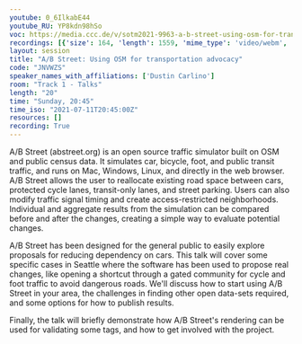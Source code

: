 ```yaml
---
youtube: 0_6IlkabE44
youtube_RU: YP8kdn98hSo
voc: https://media.ccc.de/v/sotm2021-9963-a-b-street-using-osm-for-transportation-advocacy
recordings: [{'size': 164, 'length': 1559, 'mime_type': 'video/webm', 'language': 'eng-rus', 'filename': 'sotm2021-9963-eng-rus-A_B_Street_Using_OSM_for_transportation_advocacy_webm-hd.webm', 'state': 'new', 'folder': 'webm-hd', 'high_quality': True, 'width': 1920, 'height': 1080, 'updated_at': '2021-11-02T20:49:20.877+01:00', 'recording_url': 'https://cdn.media.ccc.de/events/sotm/2021/webm-hd/sotm2021-9963-eng-rus-A_B_Street_Using_OSM_for_transportation_advocacy_webm-hd.webm', 'url': 'https://api.media.ccc.de/public/recordings/55517', 'event_url': 'https://api.media.ccc.de/public/events/d41b2361-c944-540d-8ac4-20ddcfaa4ea0', 'conference_url': 'https://api.media.ccc.de/public/conferences/sotm2021'}, {'size': 90, 'length': 1559, 'mime_type': 'video/webm', 'language': 'eng-rus', 'filename': 'sotm2021-9963-eng-rus-A_B_Street_Using_OSM_for_transportation_advocacy_webm-sd.webm', 'state': 'new', 'folder': 'webm-sd', 'high_quality': False, 'width': 720, 'height': 576, 'updated_at': '2021-11-02T20:20:37.373+01:00', 'recording_url': 'https://cdn.media.ccc.de/events/sotm/2021/webm-sd/sotm2021-9963-eng-rus-A_B_Street_Using_OSM_for_transportation_advocacy_webm-sd.webm', 'url': 'https://api.media.ccc.de/public/recordings/55513', 'event_url': 'https://api.media.ccc.de/public/events/d41b2361-c944-540d-8ac4-20ddcfaa4ea0', 'conference_url': 'https://api.media.ccc.de/public/conferences/sotm2021'}, {'size': 23, 'length': 1558, 'mime_type': 'audio/mpeg', 'language': 'eng', 'filename': 'sotm2021-9963-eng-A_B_Street_Using_OSM_for_transportation_advocacy_mp3.mp3', 'state': 'new', 'folder': 'mp3', 'high_quality': False, 'width': 0, 'height': 0, 'updated_at': '2021-11-02T20:06:03.691+01:00', 'recording_url': 'https://cdn.media.ccc.de/events/sotm/2021/mp3/sotm2021-9963-eng-A_B_Street_Using_OSM_for_transportation_advocacy_mp3.mp3', 'url': 'https://api.media.ccc.de/public/recordings/55512', 'event_url': 'https://api.media.ccc.de/public/events/d41b2361-c944-540d-8ac4-20ddcfaa4ea0', 'conference_url': 'https://api.media.ccc.de/public/conferences/sotm2021'}, {'size': 79, 'length': 1559, 'mime_type': 'video/mp4', 'language': 'eng-rus', 'filename': 'sotm2021-9963-eng-rus-A_B_Street_Using_OSM_for_transportation_advocacy_sd.mp4', 'state': 'new', 'folder': 'h264-sd', 'high_quality': False, 'width': 720, 'height': 576, 'updated_at': '2021-11-02T20:05:32.578+01:00', 'recording_url': 'https://cdn.media.ccc.de/events/sotm/2021/h264-sd/sotm2021-9963-eng-rus-A_B_Street_Using_OSM_for_transportation_advocacy_sd.mp4', 'url': 'https://api.media.ccc.de/public/recordings/55511', 'event_url': 'https://api.media.ccc.de/public/events/d41b2361-c944-540d-8ac4-20ddcfaa4ea0', 'conference_url': 'https://api.media.ccc.de/public/conferences/sotm2021'}, {'size': 161, 'length': 1559, 'mime_type': 'video/mp4', 'language': 'eng-rus', 'filename': 'sotm2021-9963-eng-rus-A_B_Street_Using_OSM_for_transportation_advocacy_hd.mp4', 'state': 'new', 'folder': 'h264-hd', 'high_quality': True, 'width': 1920, 'height': 1080, 'updated_at': '2021-11-02T19:59:38.495+01:00', 'recording_url': 'https://cdn.media.ccc.de/events/sotm/2021/h264-hd/sotm2021-9963-eng-rus-A_B_Street_Using_OSM_for_transportation_advocacy_hd.mp4', 'url': 'https://api.media.ccc.de/public/recordings/55507', 'event_url': 'https://api.media.ccc.de/public/events/d41b2361-c944-540d-8ac4-20ddcfaa4ea0', 'conference_url': 'https://api.media.ccc.de/public/conferences/sotm2021'}, {'size': 137, 'length': 1559, 'mime_type': 'video/mp4', 'language': 'rus', 'filename': 'sotm2021-9963-rus-A_B_Street_Using_OSM_for_transportation_advocacy.mp4', 'state': 'new', 'folder': 'h264-hd', 'high_quality': True, 'width': 1920, 'height': 1080, 'updated_at': '2021-11-02T19:59:32.012+01:00', 'recording_url': 'https://cdn.media.ccc.de/events/sotm/2021/h264-hd/sotm2021-9963-rus-A_B_Street_Using_OSM_for_transportation_advocacy.mp4', 'url': 'https://api.media.ccc.de/public/recordings/55506', 'event_url': 'https://api.media.ccc.de/public/events/d41b2361-c944-540d-8ac4-20ddcfaa4ea0', 'conference_url': 'https://api.media.ccc.de/public/conferences/sotm2021'}, {'size': 137, 'length': 1559, 'mime_type': 'video/mp4', 'language': 'eng', 'filename': 'sotm2021-9963-eng-A_B_Street_Using_OSM_for_transportation_advocacy.mp4', 'state': 'new', 'folder': 'h264-hd', 'high_quality': True, 'width': 1920, 'height': 1080, 'updated_at': '2021-11-02T19:59:25.962+01:00', 'recording_url': 'https://cdn.media.ccc.de/events/sotm/2021/h264-hd/sotm2021-9963-eng-A_B_Street_Using_OSM_for_transportation_advocacy.mp4', 'url': 'https://api.media.ccc.de/public/recordings/55505', 'event_url': 'https://api.media.ccc.de/public/events/d41b2361-c944-540d-8ac4-20ddcfaa4ea0', 'conference_url': 'https://api.media.ccc.de/public/conferences/sotm2021'}]
layout: session
title: "A/B Street: Using OSM for transportation advocacy"
code: "JNVWZS"
speaker_names_with_affiliations: ['Dustin Carlino']
room: "Track 1 - Talks"
length: "20"
time: "Sunday, 20:45"
time_iso: "2021-07-11T20:45:00Z"
resources: []
recording: True
---
```

A/B Street (abstreet.org) is an open source traffic simulator built on OSM and public census data. It simulates car, bicycle, foot, and public transit traffic, and runs on Mac, Windows, Linux, and directly in the web browser. A/B Street allows the user to reallocate existing road space between cars, protected cycle lanes, transit-only lanes, and street parking. Users can also modify traffic signal timing and create access-restricted neighborhoods. Individual and aggregate results from the simulation can be compared before and after the changes, creating a simple way to evaluate potential changes.

A/B Street has been designed for the general public to easily explore proposals for reducing dependency on cars. This talk will cover some specific cases in Seattle where the software has been used to propose real changes, like opening a shortcut through a gated community for cycle and foot traffic to avoid dangerous roads. We'll discuss how to start using A/B Street in your area, the challenges in finding other open data-sets required, and some options for how to publish results.

Finally, the talk will briefly demonstrate how A/B Street's rendering can be used for validating some tags, and how to get involved with the project.
